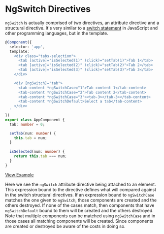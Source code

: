 # NgSwitch Directives

`ngSwitch` is actually comprised of two directives, an attribute directive and a structural directive. It's very similar to a [switch statement](https://developer.mozilla.org/en/docs/Web/JavaScript/Reference/Statements/switch) in JavaScript and other programming languages, but in the template.

```typescript
@Component({
  selector: 'app',
  template: `
    <div class="tabs-selection">
      <tab [active]="isSelected(1)" (click)="setTab(1)">Tab 1</tab>
      <tab [active]="isSelected(2)" (click)="setTab(2)">Tab 2</tab>
      <tab [active]="isSelected(3)" (click)="setTab(3)">Tab 3</tab>
    </div>

    <div [ngSwitch]="tab">
      <tab-content *ngSwitchCase="1">Tab content 1</tab-content>
      <tab-content *ngSwitchCase="2">Tab content 2</tab-content>
      <tab-content *ngSwitchCase="3"><tab-3></tab-3></tab-content>
      <tab-content *ngSwitchDefault>Select a tab</tab-content>
    </div>
  `
})
export class AppComponent {
  tab: number = 0;

  setTab(num: number) {
    this.tab = num;
  }
  
  isSelected(num: number) {
    return this.tab === num;
  }
}
```
[View Example](https://plnkr.co/edit/MEG6RBlrF82kWNYxwFlk?p=preview)

Here we see the `ngSwitch` attribute directive being attached to an element. This expression bound to the directive defines what will compared against in the switch structural directives. If an expression bound to `ngSwitchCase` matches the one given to `ngSwitch`, those components are created and the others destroyed. If none of the cases match, then components that have `ngSwitchDefault` bound to them will be created and the others destroyed. Note that multiple components can be matched using `ngSwitchCase` and in those cases all matching components will be created. Since components are created or destroyed be aware of the costs in doing so.
